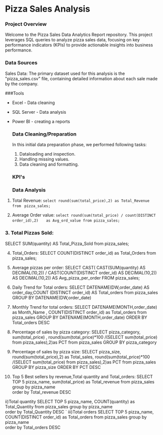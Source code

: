 # Pizza Sales Analysis
### Project Overview

Welcome to the Pizza Sales Data Analytics Report repository. This project leverages SQL queries to analyze pizza sales data, focusing on key performance indicators (KPIs) to provide actionable insights into business performance.

### Data Sources

Sales Data: The primary dataset used for this analysis is the "pizza_sales.csv" file, containing detailed information about each sale made by the company.

###Tools

- Excel - Data cleaning
- SQL Server - Data analysis
- Power BI - creating a reports

  ### Data Cleaning/Preparation
  In this initial data preparation phase, we performed following tasks:

  1. Dataloading and inspection.
  2. Handling missing values.
  3. Data cleaning and formatting.

  ### KPI's




  ### Data Analysis



  
1. Total Revenue:
```select round(sum(total_price),2) as Total_Revenue from ```
``` pizza_sales; ```
 

2. Average Order value:
   ```select round(sum(total_price) / count(DISTINCT order_id),2) ```
```   as Avg_ord_value from pizza_sales; ```
 
### 3. Total Pizzas Sold:
SELECT SUM(quantity) AS Total_Pizza_Sold
from pizza_sales;
 
4. Total_Orders:
SELECT COUNT(DISTINCT order_id)  as Total_Orders
from pizza_sales;
 
5. Average pizzas per order:
SELECT CAST(
         CAST(SUM(quantity) AS DECIMAL(10,2)) / 
         CAST(COUNT(DISTINCT order_id) AS DECIMAL(10,2))
       AS DECIMAL(10,2)) AS Avg_pizza_per_order
FROM pizza_sales;
 
6. Daily Trend for Total orders:
SELECT DATENAME(DW,order_date) AS order_day,COUNT (DISTINCT order_id) AS Total_orders
from pizza_sales
GROUP BY DATENAME(DW,order_date)
 
7. Monthly Trend for total orders:
SELECT DATENAME(MONTH,order_date) as Month_Name , COUNT(DISTINCT order_id) as Total_orders
from pizza_sales GROUP BY DATENAME(MONTH,order_date) ORDER BY Total_orders DESC

  
8. Percentage of sales by pizza category:
SELECT pizza_category, sum(total_price) ,
round(sum(total_price)*100 /(SELECT sum(total_price) from pizza_sales),2)as PCT
from pizza_sales GROUP BY pizza_category
 
9. Percentage of sales by pizza size:
SELECT pizza_size, round(sum(total_price),2) as Total_sales,
round(sum(total_price)*100 /(SELECT sum(total_price) from pizza_sales),2)as PCT
from pizza_sales GROUP BY pizza_size 
ORDER BY PCT DESC
 
10. Top 5 Best sellers by revenue,Total quantity and Total_orders:
SELECT TOP 5 pizza_name, sum(total_price) as Total_revenue 
from pizza_sales group by pizza_name  
order  by Total_revenue DESC
 
 ii)Total quantity
SELECT TOP 5 pizza_name, COUNT(quantity) as Total_Quantity
from pizza_sales group by pizza_name  
order  by Total_Quantity DESC
 `
 iii)Total orders
SELECT TOP 5 pizza_name, COUNT(DISTINCT order_id) as Total_orders
from pizza_sales group by pizza_name  
order  by Total_orders DESC
 



